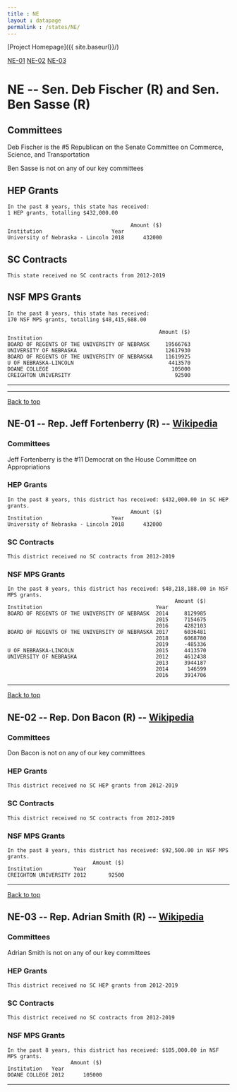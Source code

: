 ```yaml
---
title : NE
layout : datapage
permalink : /states/NE/
---
```

<a name="top"></a>
[Project Homepage]({{ site.baseurl}}/)


[NE-01](#NE-01)  [NE-02](#NE-02)  [NE-03](#NE-03)  

# NE -- Sen. Deb Fischer (R) and  Sen. Ben Sasse (R)
## Committees
Deb Fischer is the #5 Republican on the Senate Committee on Commerce, Science, and Transportation 

Ben Sasse is not on any of our key committees 

## HEP Grants
```
In the past 8 years, this state has received:
1 HEP grants, totalling $432,000.00
 
                                       Amount ($)
Institution                      Year            
University of Nebraska - Lincoln 2018      432000
```
## SC Contracts
```
This state received no SC contracts from 2012-2019
```
## NSF MPS Grants
```
In the past 8 years, this state has received:
170 NSF MPS grants, totalling $48,415,688.00
 
                                                Amount ($)
Institution                                               
BOARD OF REGENTS OF THE UNIVERSITY OF NEBRASK     19566763
UNIVERSITY OF NEBRASKA                            12617930
BOARD OF REGENTS OF THE UNIVERSITY OF NEBRASKA    11619925
U OF NEBRASKA-LINCOLN                              4413570
DOANE COLLEGE                                       105000
CREIGHTON UNIVERSITY                                 92500
```
---
---
<a name="NE-01"></a>
[Back to top](#top)
## NE-01 -- Rep. Jeff Fortenberry (R) -- [Wikipedia](https://en.wikipedia.org/wiki/NE-01)
### Committees
Jeff Fortenberry is the #11 Democrat on the House Committee on Appropriations 

### HEP Grants
```
In the past 8 years, this district has received: $432,000.00 in SC HEP grants.
                                       Amount ($)
Institution                      Year            
University of Nebraska - Lincoln 2018      432000
```
### SC Contracts
```
This district received no SC contracts from 2012-2019
```
### NSF MPS Grants
```
In the past 8 years, this district has received: $48,218,188.00 in NSF MPS grants.
                                                     Amount ($)
Institution                                    Year            
BOARD OF REGENTS OF THE UNIVERSITY OF NEBRASK  2014     8129985
                                               2015     7154675
                                               2016     4282103
BOARD OF REGENTS OF THE UNIVERSITY OF NEBRASKA 2017     6036481
                                               2018     6068780
                                               2019     -485336
U OF NEBRASKA-LINCOLN                          2015     4413570
UNIVERSITY OF NEBRASKA                         2012     4612438
                                               2013     3944187
                                               2014      146599
                                               2016     3914706
```
---
<a name="NE-02"></a>
[Back to top](#top)
## NE-02 -- Rep. Don Bacon (R) -- [Wikipedia](https://en.wikipedia.org/wiki/NE-02)
### Committees
Don Bacon is not on any of our key committees 

### HEP Grants
```
This district received no SC HEP grants from 2012-2019
```
### SC Contracts
```
This district received no SC contracts from 2012-2019
```
### NSF MPS Grants
```
In the past 8 years, this district has received: $92,500.00 in NSF MPS grants.
                           Amount ($)
Institution          Year            
CREIGHTON UNIVERSITY 2012       92500
```
---
<a name="NE-03"></a>
[Back to top](#top)
## NE-03 -- Rep. Adrian Smith (R) -- [Wikipedia](https://en.wikipedia.org/wiki/NE-03)
### Committees
Adrian Smith is not on any of our key committees 

### HEP Grants
```
This district received no SC HEP grants from 2012-2019
```
### SC Contracts
```
This district received no SC contracts from 2012-2019
```
### NSF MPS Grants
```
In the past 8 years, this district has received: $105,000.00 in NSF MPS grants.
                    Amount ($)
Institution   Year            
DOANE COLLEGE 2012      105000
```
---
